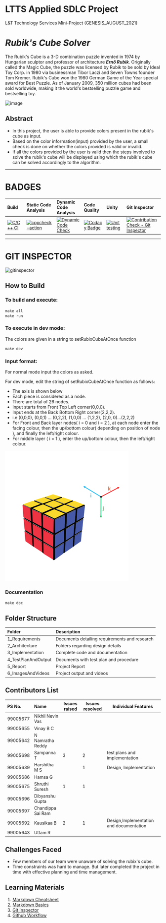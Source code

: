 # LTTS Applied SDLC Project
L&amp;T Technology Services Mini-Project (GENESIS_AUGUST_2021)

# ***Rubik's Cube Solver***
The Rubik's Cube is a 3-D combination puzzle invented in 1974 by Hungarian sculptor and professor of architecture ***Ernő Rubik***. Originally called the Magic Cube, the puzzle was licensed by Rubik to be sold by Ideal Toy Corp. in 1980 via businessman Tibor Laczi and Seven Towns founder Tom Kremer. Rubik's Cube won the 1980 German Game of the Year special award for Best Puzzle. As of January 2009, 350 million cubes had been sold worldwide, making it the world's bestselling puzzle game and bestselling toy.

![image](https://user-images.githubusercontent.com/65846052/130062337-a520132d-b01b-4328-a85b-b0d02f9085d2.png)

## Abstract
* In this project, the user is able to provide colors present in the rubik's cube as input. 
* Based on the color information(input) provided by the user, a small check is done on whether the colors provided is valid or invalid. 
* If all the colors provided by the user is valid then the steps involved to solve the rubik's cube will be displayed using which the rubik's cube can be solved accordingly to the algorithm.

---------------------------------------------------------------------------------------------------------------------------------------------------------------------------------
# BADGES 

|Build    |Static Code Analysis |Dynamic Code Analysis|Code Quality     |Unity   |Git Inspector|
|:--------|:--------|:--------|:----------------|:--------|:-----------|
|[![C/C++ CI](https://github.com/GEN-AUG/SDLC_01_Falcon/actions/workflows/c_build.yml/badge.svg)](https://github.com/GEN-AUG/SDLC_01_Falcon/actions/workflows/c_build.yml)    |    [![cppcheck-action](https://github.com/GEN-AUG/SDLC_01_Falcon/actions/workflows/cppcheck-action.yml/badge.svg)](https://github.com/GEN-AUG/SDLC_01_Falcon/actions/workflows/cppcheck-action.yml)   |    [![Dynamic Code Check](https://github.com/GEN-AUG/SDLC_01_Falcon/actions/workflows/dynamic.yml/badge.svg)](https://github.com/GEN-AUG/SDLC_01_Falcon/actions/workflows/dynamic.yml)    |  [![Codacy Badge](https://app.codacy.com/project/badge/Grade/8a6f16c953994a68a5c039fa6f2a0c17)](https://www.codacy.com/gh/GEN-AUG/SDLC_01_Falcon/dashboard?utm_source=github.com&amp;utm_medium=referral&amp;utm_content=GEN-AUG/SDLC_01_Falcon&amp;utm_campaign=Badge_Grade) |[![Unit testing](https://github.com/GEN-AUG/SDLC_01_Falcon/actions/workflows/unit-test.yml/badge.svg)](https://github.com/GEN-AUG/SDLC_01_Falcon/actions/workflows/unit-test.yml)|[![Contribution Check - Git Inspector](https://github.com/GEN-AUG/SDLC_01_Falcon/actions/workflows/contribution.yml/badge.svg)](https://github.com/GEN-AUG/SDLC_01_Falcon/actions/workflows/contribution.yml)|
---------------------------------------------------------------------------------------------------------------------------------------------------------------------------------

# GIT INSPECTOR 
![gitinspector](https://user-images.githubusercontent.com/80764759/130629131-831be838-d1b3-49f5-ac40-c02b2b473e55.png)


## How to Build

### To build and execute:
```
make all
make run
```
### To execute in dev mode:
The colors are given in a string to setRubixCubeAtOnce function
```
make dev
```

### Input format:
For normal mode input the colors as asked.

For dev mode, edit the string of setRubixCubeAtOnce function as follows:

* The axis is shown below
* Each piece is considered as a node.
* There are total of 26 nodes.
* Input starts from Front Top Left corner(0,0,0).
* Input ends at the Back Bottom Right corner(2,2,2).
* i.e (0,0,0), (0,0,1) ...  (0,2,2), (1,0,0) ...  (1,2,2), (2,0, 0)...(2,2,2)  
* For Front and Back layer nodes( i = 0 and i = 2 ), at each node enter the facing colour, then the up/bottom colour( depending on position of node ), and finally the left/right colour.
* For middle layer ( i = 1 ), enter the up/bottom colour, then the left/right colour.

![Axis](https://github.com/GEN-AUG/SDLC_01_Falcon/blob/main/2_Architecture/RubixCubeAxis.png)



### Documentation

```
make doc
```


## Folder Structure
|Folder|Description|
|:-----|:----------|
|1_Requirements|Documents detailing requirements and research|
|2_Architecture|Folders regarding design details|
|3_Implementation|Complete code and documentation|
|4_TestPlanAndOutput|Documents with test plan and procedure|
|5_Report|Project Report|
|6_ImagesAndVideos|Project output and videos|

## Contributors List
|PS No.|Name|Issues raised|Issues resolved| Individual Features |
|:-------|:------------|-----------|----------| ------------ |
|99005677 |Nikhil Nevin Vas |  |  |  
|99005655 |Vinay B C |  |  |
|99005642 |N Namratha Reddy |  |  |
|99005698 |Sampanna T |  3| 2 | test plans and implementation |
|99005639 |Harshitha M S |  | 1 | Design, Implementation |
|99005686 |Hamsa G |  |  |
|99005675 |Shruthi Suresh   | 1 | 1 |
|99005696 |Dibyanshu Gupta |  |  |
|99005697 |Chandippa Sai Ram |  |  |
|99005692 |Kausikaa B |2  | 1 | Design,Implementation and documentation|
|99005643 |Uttam R |  |  |

## Challenges Faced

- Few members of our team were unaware of solving the rubix's cube.
- Time constraints was hard to manage. But later completed the project in time with effective planning and time management.


## Learning Materials 
1. [Markdown Cheatsheet](https://github.com/adam-p/markdown-here/wiki/Markdown-Cheatsheet)
2. [Markdown Basics](https://guides.github.com/features/mastering-markdown/)
3. [Git Inspector](https://github.com/ejwa/gitinspector)
4. [Github Workflow](https://docs.github.com/en/actions)




